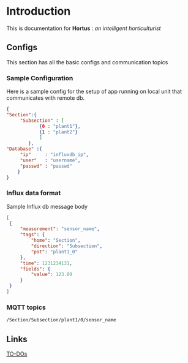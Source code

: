 # Introduction

This is documentation for **Hortus** : *an intelligent horticulturist*

## Configs 
This section has all the basic configs and communication topics


### Sample Configuration 

Here is a sample config for the setup of app running on local unit that communicates with remote db.

```json
{
"Section":{
	 "Subsection" : [
			{0 : "plant1"},
			{1 : "plant2"}
			]
		},
"Database" :{
	 "ip"     : "influxdb_ip",
	 "user"   : "username",
	 "passwd" : "passwd"
	}
}
```

### Influx data format

Sample Influx db message body

```json
[
 {
	 "measurement": "sensor_name",
	 "tags": {
		 "home": "Section",
		 "direction": "Subsection",
		 "pot": "plant1_0"
	 },
	 "time": 1231234131,
	 "fields": {
		 "value": 123.00
	 }
 }
]

```

### MQTT topics
```sh
/Section/Subsection/plant1/0/sensor_name
```

## Links
[TO-DOs](todos.md)
